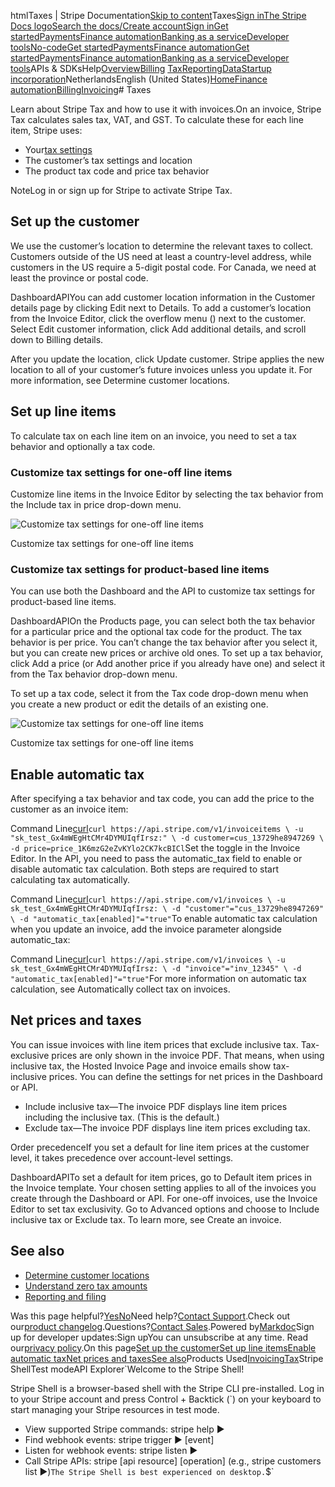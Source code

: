 htmlTaxes | Stripe Documentation[Skip to content](#main-content)Taxes[Sign in](https://dashboard.stripe.com/login?redirect=https%3A%2F%2Fdocs.stripe.com%2Finvoicing%2Ftaxes)[The Stripe Docs logo](/)[Search the docs/](#)[Create account](https://dashboard.stripe.com/register/invoicing)[Sign in](https://dashboard.stripe.com/login?redirect=https%3A%2F%2Fdocs.stripe.com%2Finvoicing%2Ftaxes)[Get started](/get-started)[Payments](/payments)[Finance automation](/finance-automation)[Banking as a service](/financial-services)[Developer tools](/development)[No-code](/no-code)[Get started](/get-started)[Payments](/payments)[Finance automation](/finance-automation)[](#)[Get started](/get-started)[Payments](/payments)[Finance automation](/finance-automation)[Banking as a service](/financial-services)[Developer tools](/development)[](#)APIs & SDKsHelp[Overview](/docs/finance-automation)[Billing](#)
[Tax](#)[Reporting](#)[Data](#)[Startup incorporation](#)NetherlandsEnglish (United States)[](#)[](#)[Home](/docs)[Finance automation](/docs/finance-automation)[Billing](/docs/billing)[Invoicing](/docs/invoicing)# Taxes

Learn about Stripe Tax and how to use it with invoices.On an invoice, Stripe Tax calculates sales tax, VAT, and GST. To calculate these for each line item, Stripe uses:

- Your[tax settings](https://dashboard.stripe.com/settings/tax)
- The customer’s tax settings and location
- The product tax code and price tax behavior

NoteLog in or sign up for Stripe to activate Stripe Tax.

## Set up the customer

We use the customer’s location to determine the relevant taxes to collect. Customers outside of the US need at least a country-level address, while customers in the US require a 5-digit postal code. For Canada, we need at least the province or postal code.

DashboardAPIYou can add customer location information in the Customer details page by clicking Edit next to Details. To add a customer’s location from the Invoice Editor, click the overflow menu () next to the customer. Select Edit customer information, click Add additional details, and scroll down to Billing details.

After you update the location, click Update customer. Stripe applies the new location to all of your customer’s future invoices unless you update it. For more information, see Determine customer locations.

## Set up line items

To calculate tax on each line item on an invoice, you need to set a tax behavior and optionally a tax code.

### Customize tax settings for one-off line items

Customize line items in the Invoice Editor by selecting the tax behavior from the Include tax in price drop-down menu.

![Customize tax settings for one-off line items](https://b.stripecdn.com/docs-statics-srv/assets/invoicing_price.faa90fb6b3cb833b900e06cb2187d339.png)

Customize tax settings for one-off line items

### Customize tax settings for product-based line items

You can use both the Dashboard and the API to customize tax settings for product-based line items.

DashboardAPIOn the Products page, you can select both the tax behavior for a particular price and the optional tax code for the product. The tax behavior is per price. You can’t change the tax behavior after you select it, but you can create new prices or archive old ones. To set up a tax behavior, click Add a price (or Add another price if you already have one) and select it from the Tax behavior drop-down menu.

To set up a tax code, select it from the Tax code drop-down menu when you create a new product or edit the details of an existing one.

![Customize tax settings for one-off line items](https://b.stripecdn.com/docs-statics-srv/assets/invoicing_new_price.517f186f27925e52e501019b9aecc94b.png)

Customize tax settings for one-off line items

## Enable automatic tax

After specifying a tax behavior and tax code, you can add the price to the customer as an invoice item:

Command Line[curl](#)`curl https://api.stripe.com/v1/invoiceitems \
  -u "sk_test_Gx4mWEgHtCMr4DYMUIqfIrsz:" \
  -d customer=cus_13729he8947269 \
  -d price=price_1K6mzG2eZvKYlo2CK7kcBICl`Set the toggle in the Invoice Editor. In the API, you need to pass the automatic_tax field to enable or disable automatic tax calculation. Both steps are required to start calculating tax automatically.

Command Line[curl](#)`curl https://api.stripe.com/v1/invoices \
  -u sk_test_Gx4mWEgHtCMr4DYMUIqfIrsz: \
  -d "customer"="cus_13729he8947269" \
  -d "automatic_tax[enabled]"="true"`To enable automatic tax calculation when you update an invoice, add the invoice parameter alongside automatic_tax:

Command Line[curl](#)`curl https://api.stripe.com/v1/invoices \
  -u sk_test_Gx4mWEgHtCMr4DYMUIqfIrsz: \
  -d "invoice"="inv_12345" \
  -d "automatic_tax[enabled]"="true"`For more information on automatic tax calculation, see Automatically collect tax on invoices.

## Net prices and taxes

You can issue invoices with line item prices that exclude inclusive tax. Tax-exclusive prices are only shown in the invoice PDF. That means, when using inclusive tax, the Hosted Invoice Page and invoice emails show tax-inclusive prices. You can define the settings for net prices in the Dashboard or API.

- Include inclusive tax—The invoice PDF displays line item prices including the inclusive tax. (This is the default.)
- Exclude tax—The invoice PDF displays line item prices excluding tax.

Order precedenceIf you set a default for line item prices at the customer level, it takes precedence over account-level settings.

DashboardAPITo set a default for item prices, go to Default item prices in the Invoice template. Your chosen setting applies to all of the invoices you create through the Dashboard or API. For one-off invoices, use the Invoice Editor to set tax exclusivity. Go to Advanced options and choose to Include inclusive tax or Exclude tax. To learn more, see Create an invoice.

## See also

- [Determine customer locations](/tax/customer-locations)
- [Understand zero tax amounts](/tax/zero-tax)
- [Reporting and filing](/tax/reports)

Was this page helpful?[Yes](#)[No](#)Need help?[Contact Support](https://support.stripe.com/).Check out our[product changelog](https://stripe.com/blog/changelog).Questions?[Contact Sales](https://stripe.com/contact/sales).Powered by[Markdoc](https://markdoc.dev)Sign up for developer updates:Sign upYou can unsubscribe at any time. Read our[privacy policy](https://stripe.com/privacy).On this page[Set up the customer](#set-up-customer)[Set up line items](#set-up-line-items)[Enable automatic tax](#enable)[Net prices and taxes](#net-price-taxes)[See also](#see-also)Products Used[Invoicing](/invoicing)[Tax](/tax)Stripe ShellTest modeAPI Explorer[](https://stripe.com/docs/stripe-cli#install)`Welcome to the Stripe Shell!

Stripe Shell is a browser-based shell with the Stripe CLI pre-installed. Log in to your
Stripe account and press Control + Backtick (`) on your keyboard to start managing your Stripe
resources in test mode.

- View supported Stripe commands: stripe help ▶️
- Find webhook events: stripe trigger ▶️ [event]
- Listen for webhook events: stripe listen ▶
- Call Stripe APIs: stripe [api resource] [operation] (e.g., stripe customers list ▶️)`The Stripe Shell is best experienced on desktop.`$`